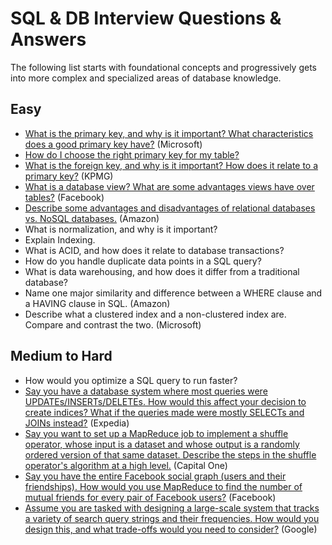 # SQL & DB Interview Questions & Answers # 

The following list starts with foundational concepts and progressively gets into more complex and specialized areas of database knowledge.

## Easy ##
* [What is the primary key, and why is it important? What characteristics does a good primary key have?](https://github.com/longnguyendata/Interview-Answers/tree/main#what-is-the-primary-key-and-why-is-it-important) (Microsoft)
* [How do I choose the right primary key for my table?](https://github.com/longnguyendata/Interview-Answers/tree/main#how-do-i-choose-the-right-primary-key-for-my-table)
* [What is the foreign key, and why is it important? How does it relate to a primary key?](https://github.com/longnguyendata/Interview-Answers/tree/main#what-is-the-foreign-key-and-why-is-it-important) (KPMG)
* [What is a database view? What are some advantages views have over tables?](https://github.com/longnguyendata/Interview-Answers/tree/main#ace-the-data-science-interview-book---sqldb) (Facebook)
* [Describe some advantages and disadvantages of relational databases vs. NoSQL databases.](https://github.com/longnguyendata/Interview-Answers/tree/main#compare-relational-databases-vs-nosql-databases) (Amazon)
* What is normalization, and why is it important?
* Explain Indexing.
* What is ACID, and how does it relate to database transactions?
* How do you handle duplicate data points in a SQL query?
* What is data warehousing, and how does it differ from a traditional database?
* Name one major similarity and difference between a WHERE clause and a HAVING clause in SQL. (Amazon)
* Describe what a clustered index and a non-clustered index are. Compare and contrast the two. (Microsoft)

## Medium to Hard ## 
* How would you optimize a SQL query to run faster?
* [Say you have a database system where most queries were UPDATEs/INSERTs/DELETEs. How would this affect your decision to create indices? What if the queries made were mostly SELECTs and JOINs instead?](https://github.com/longnguyendata/Interview-Answers/tree/main#ace-the-data-science-interview-book---sqldb) (Expedia)
* [Say you want to set up a MapReduce job to implement a shuffle operator, whose input is a dataset and whose output is a randomly ordered version of that same dataset. Describe the steps in the shuffle operator's algorithm at a high level.](https://github.com/longnguyendata/Interview-Answers/tree/main#ace-the-data-science-interview-book---sqldb) (Capital One)
* [Say you have the entire Facebook social graph (users and their friendships). How would you use MapReduce to find the number of mutual friends for every pair of Facebook users?](https://github.com/longnguyendata/Interview-Answers/tree/main#ace-the-data-science-interview-book---sqldb) (Facebook) 
* [Assume you are tasked with designing a large-scale system that tracks a variety of search query strings and their frequencies. How would you design this, and what trade-offs would you need to consider?](https://github.com/longnguyendata/Interview-Answers/tree/main#ace-the-data-science-interview-book---sqldb) (Google)
